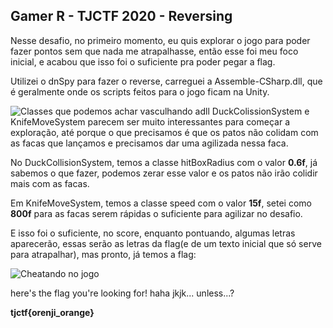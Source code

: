 ## Gamer R - TJCTF 2020 - Reversing

Nesse desafio, no primeiro momento, eu quis explorar o jogo para poder fazer pontos sem que nada me atrapalhasse, então esse foi meu foco inicial, e acabou que isso foi o suficiente pra poder pegar a flag.

Utilizei o dnSpy para fazer o reverse, carreguei a Assemble-CSharp.dll, que é geralmente onde os scripts feitos para o jogo ficam na Unity.

![Classes que podemos achar vasculhando adll](https://i.imgur.com/iFhEN4j.jpg)
DuckColissionSystem e KnifeMoveSystem parecem ser muito interessantes para começar a exploração, até porque o que precisamos é que os patos não colidam com as facas que lançamos e precisamos dar uma agilizada nessa faca.

No DuckCollisionSystem, temos a classe hitBoxRadius com o valor **0.6f**, já sabemos o que fazer, podemos zerar esse valor e os patos não irão colidir mais com as facas.

Em KnifeMoveSystem, temos a classe speed com o valor **15f**, setei como **800f** para as facas serem rápidas o suficiente para agilizar no desafio.

E isso foi o suficiente, no score, enquanto pontuando, algumas letras aparecerão, essas serão as letras da flag(e de um texto inicial que só serve para atrapalhar), mas pronto, já temos a flag:

![Cheatando no jogo](https://i.imgur.com/KiDR0C2.jpg)

here's the flag you're looking for! haha jkjk... unless...?  
  
**tjctf{orenji_orange}**

